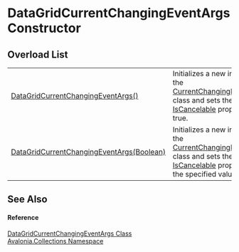 # DataGridCurrentChangingEventArgs Constructor


## Overload List
<table>
<tr>
<td><a href="M_Avalonia_Collections_DataGridCurrentChangingEventArgs__ctor">DataGridCurrentChangingEventArgs()</a></td>
<td>Initializes a new instance of the <a href="https://learn.microsoft.com/dotnet/api/system.componentmodel.currentchangingeventargs" target="_blank" rel="noopener noreferrer">CurrentChangingEventArgs</a> class and sets the <a href="https://learn.microsoft.com/dotnet/api/system.componentmodel.currentchangingeventargs.iscancelable" target="_blank" rel="noopener noreferrer">IsCancelable</a> property to true.</td>
</tr>
<tr>
<td><a href="M_Avalonia_Collections_DataGridCurrentChangingEventArgs__ctor_1">DataGridCurrentChangingEventArgs(Boolean)</a></td>
<td>Initializes a new instance of the <a href="https://learn.microsoft.com/dotnet/api/system.componentmodel.currentchangingeventargs" target="_blank" rel="noopener noreferrer">CurrentChangingEventArgs</a> class and sets the <a href="https://learn.microsoft.com/dotnet/api/system.componentmodel.currentchangingeventargs.iscancelable" target="_blank" rel="noopener noreferrer">IsCancelable</a> property to the specified value.</td>
</tr>
</table>

## See Also


#### Reference
<a href="T_Avalonia_Collections_DataGridCurrentChangingEventArgs">DataGridCurrentChangingEventArgs Class</a>  
<a href="N_Avalonia_Collections">Avalonia.Collections Namespace</a>  
